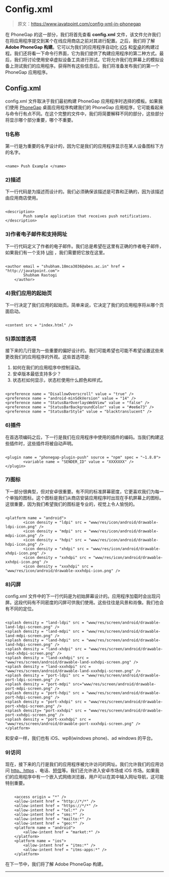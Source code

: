 # Config.xml

> 原文：<https://www.javatpoint.com/config-xml-in-phonegap>

在 PhoneGap 的这一部分，我们将首先查看 **config.xml** 文件，该文件允许我们在将应用程序提交到某个在线应用商店之前对其进行配置。之后，我们将了解 **Adobe PhoneGap 构建**。它可以为我们的应用程序自动化 [iOS](https://www.javatpoint.com/ios-development-using-swift) 和[安卓](https://www.javatpoint.com/android-tutorial)的构建过程。我们还将看一下命令行界面，它为我们提供了构建应用程序的第二种方式。最后，我们将讨论使用安卓虚拟设备工具进行测试。它将允许我们在屏幕上的模拟设备上测试我们的应用程序。获得所有这些信息后，我们将准备发布我们的第一个 PhoneGap 应用程序。

## Config.xml

config.xml 文件取决于我们最初构建 PhoneGap 应用程序时选择的模板。如果我们使用 [PhoneGap](https://www.javatpoint.com/phonegap) 桌面应用程序构建我们的 PhoneGap 应用程序，它可能看起来与命令行有点不同。在这个完整的文件中，我们将简要解释不同的部分，这些部分将显示哪个部分重要，哪个不重要。

### 1)名称

第一行是为重要的名字设计的，因为它是我们的应用程序显示在某人设备图标下方的名字。

```

<name> Push Example </name>

```

### 2)描述

下一行代码是为描述而设计的。我们必须确保该描述是可靠和正确的，因为该描述由应用商店使用。

```

<description>
        Push sample application that receives push notifications.
</description>

```

### 3)作者电子邮件和支持网址

下一行代码定义了作者的电子邮件。我们总是希望在这里有正确的作者电子邮件，如果我们有一个支持 [URl](https://www.javatpoint.com/url-full-form) ，我们需要把它放在这里。

```

<author email = "shubham.18mca3036@abes.ac.in" href = "http://javatpoint.com">
        Shubham Rastogi
    </author>

```

### 4)我们应用的起始页

下一行决定了我们应用的起始页。简单来说，它决定了我们的应用程序将从哪个页面启动。

```

<content src = "index.html" />

```

### 5)添加首选项

接下来的几行是为一些重要的偏好设计的。我们可能希望也可能不希望设置这些来更改我们的应用程序的外观。这些首选项是:

1.  如何在我们的应用程序中控制滚动。
2.  安卓版本最低支持多少？
3.  状态栏如何显示，状态栏使用什么颜色和样式。

```

<preference name = "DisallowOverscroll" value = "true" />
<preference name = "android-minSdkVersion" value = "14" />
<preference name = "StatusBarOverlaysWebView" value = "false" />
<preference name = "StatusBarBackgroundColor" value = "#ee6e73" />
<preference name = "StatusBarStyle" value = "blacktranslucent" />

```

### 6)插件

在首选项编码之后，下一行是我们在应用程序中使用的插件的编码。当我们构建这些插件时，这些插件将被自动声明。

```

<plugin name = "phonegap-plugin-push" source = "npm" spec = "~1.8.0">
        <variable name = "SENDER_ID" value = "XXXXXXX" />
</plugin>

```

### 7)图标

下一部分很典型，但对安卓很重要。有不同的标准屏幕密度，它更喜欢我们为每一个单独的图标。这个图标是我们从商店安装应用程序时出现在手机屏幕上的图标。这很重要，因为我们希望我们的图标是专业的，视觉上令人愉悦的。

```

<platform name = "android">
        <icon density = "ldpi" src = "www/res/icon/android/drawable-ldpi-icon.png" />
        <icon density = "mdpi" src = "www/res/icon/android/drawable-mdpi-icon.png" />
        <icon density = "hdpi" src = "www/res/icon/android/drawable-hdpi-icon.png" />
        <icon density = "xhdpi" src = "www/res/icon/android/drawable-xhdpi-icon.png" />
        <icon density = "xxhdpi" src = "www/res/icon/android/drawable-xxhdpi-icon.png" />
        <icon density = "xxxhdpi" src = "www/res/icon/android/drawable-xxxhdpi-icon.png" />

```

### 8)闪屏

config.xml 文件中的下一行代码是为初始屏幕设计的。应用程序加载时会出现闪屏。这段代码有不同密度的闪屏可供我们使用。这些往往是风景和肖像。我们也会有不同的定位。

```

<splash density = "land-ldpi" src = "www/res/screen/android/drawable-land-ldpi-screen.png" />
<splash density = "land-mdpi" src = "www/res/screen/android/drawable-land-mdpi-screen.png" />
<splash density = "land-hdpi" src = "www/res/screen/android/drawable-land-hdpi-screen.png" />
<splash density = "land-xhdpi" src = "www/res/screen/android/drawable-land-xhdpi-screen.png" />
<splash density = "land-xxhdpi" src = "www/res/screen/android/drawable-land-xxhdpi-screen.png" />
<splash density = "land-xxxhdpi" src = "www/res/screen/android/drawable-land-xxxhdpi-screen.png" />
<splash density = "port-ldpi" src = "www/res/screen/android/drawable-port-ldpi-screen.png" />
<splash density = "port-mdpi" src="www/res/screen/android/drawable-port-mdpi-screen.png" />
<splash density = "port-hdpi" src = "www/res/screen/android/drawable-port-hdpi-screen.png" />
<splash density = "port-xhdpi" src = "www/res/screen/android/drawable-port-xhdpi-screen.png" />
<splash density= "port-xxhdpi" src = "www/res/screen/android/drawable-port-xxhdpi-screen.png" />
<splash density = "port-xxxhdpi" src = "www/res/screen/android/drawable-port-xxxhdpi-screen.png" />
</platform>

```

和安卓一样，我们也有 iOS、wp8(windows phone)、ad windows 的平台。

### 9)访问

现在，接下来的几行是我们的应用程序被允许访问的网址。我们允许我们的应用访问 [http、https](https://www.javatpoint.com/http-vs-https) 、电话、[短信](https://www.javatpoint.com/sms-full-form)等。我们还允许进入安卓市场或 iOS 市场。如果我们的应用程序中有一个嵌入式网络浏览器，用户可以在其中输入网址导航，这可能特别重要。

```

    <access origin = "*" />
    <allow-intent href = "http://*/*" />
    <allow-intent href = "https://*/*" />
    <allow-intent href = "tel:*" />
    <allow-intent href = "sms:*" />
    <allow-intent href = "mailto:*" />
    <allow-intent href = "geo:*" />
    <platform name = "android">
        <allow-intent href = "market:*" />
    </platform>
    <platform name = "ios">
        <allow-intent href = "itms:*" />
        <allow-intent href = "itms-apps:*" />
    </platform>

```

在下一节中，我们将了解 Adobe PhoneGap 构建。

* * *